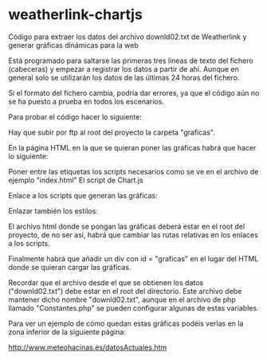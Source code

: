 # weatherlink-chartjs

Código para extraer los datos del archivo downld02.txt de Weatherlink y generar gráficas dinámicas para la web

Está programado para saltarse las primeras tres lineas de texto del fichero (cabeceras) y empezar a registrar los datos a partir de ahí. Aunque en general solo se utilizarán los datos de las últimas 24 horas del fichero.

Si el formato del fichero cambia, podría dar errores, ya que el código aún no se ha puesto a prueba en todos los escenarios.

Para probar el código hacer lo siguiente:

Hay que subir por ftp al root del proyecto la carpeta "graficas".

En la página HTML en la que se quieran poner las gráficas habrá que hacer lo siguiente:

Poner entre las etiquetas los scripts necesarios como se ve en el archivo de ejemplo "index.html"
El script de Chart.js

<script src="https://cdn.jsdelivr.net/npm/chart.js@2.8.0"> </script>

Enlace a los scripts que generan las gráficas:

<script src="./graficas/js/PropiedadesGraficas.js"></script>
<script src="./graficas/js/AppGraficas.js"></script>

Enlazar también los estilos:

<link rel="stylesheet" href="./graficas/css/graficas.css">

El archivo html donde se pongan las gráficas deberá estar en el root del proyecto, de no ser así, habrá que cambiar las rutas relativas en los enlaces a los scripts.

Finalmente habrá que añadir un div con id = "graficas" en el lugar del HTML donde se quieran cargar las gráficas.

<div id="graficas"></div>

Recordar que el archivo desde el que se obtienen los datos ("downld02.txt") debe estar en el root del directorio. Este archivo debe mantener dicho nombre "downld02.txt", aunque en el archivo de php llamado "Constantes.php" se pueden configurar algunas de estas variables.

Para ver un ejemplo de cómo quedan estas gráficas podéis verlas en la zona inferior de la siguiente página:

http://www.meteohacinas.es/datosActuales.htm
